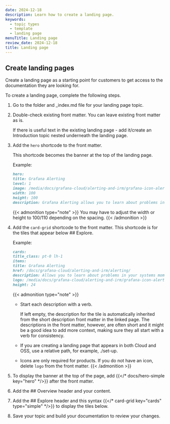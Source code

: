 ```yaml
---
date: 2024-12-18
description: Learn how to create a landing page.
keywords:
  - topic types
  - template
  - landing page
menuTitle: Landing page
review_date: 2024-12-18
title: Landing page
---
```


<!-- vale Grafana.Gerunds = NO -->

<!-- vale GGrafana.Gerunds = YES -->




## Create landing pages

Create a landing page as a starting point for customers to get access to the documentation they are looking for.

To create a landing page, complete the following steps.

1. Go to the folder and \_index.md file for your landing page topic.
1. Double-check existing front matter. You can leave existing front matter as is.

   If there is useful text in the existing landing page - add it/create an Introduction topic nested underneath the landing page.

1. Add the `hero` shortcode to the front matter.

   This shortcode becomes the banner at the top of the landing page.

   Example:

   ```markdown
   hero:
   title: Grafana Alerting
   level: 1
   image: /media/docs/grafana-cloud/alerting-and-irm/grafana-icon-alerting.svg
   width: 100
   height: 100
   description: Grafana Alerting allows you to learn about problems in your systems moments after they occur.
   ```

   {{< admonition type="note" >}}
   You may have to adjust the width or height to 100/110 depending on the spacing.
   {{< /admonition >}}

1. Add the `card-grid` shortcode to the front matter. This shortcode is for the tiles that appear below ## Explore.

   Example:

   ```markdown
   cards:
   title_class: pt-0 lh-1
   items:
   title: Grafana Alerting
   href: /docs/grafana-cloud/alerting-and-irm/alerting/
   description: Allows you to learn about problems in your systems moments after they occur. Monitor your incoming metrics data or log entries and set up your Alerting system to watch for specific events or circumstances and then send notifications when those things are found.
   logo: /media/docs/grafana-cloud/alerting-and-irm/grafana-icon-alerting.svg
   height: 24
   ```
   {{< admonition type="note" >}}

    - Start each description with a verb.

      If left empty, the description for the tile is automatically inherited from the short description front matter in the linked page. The descriptions in the front matter, however, are often short and it might be a good idea to add more context, making sure they all start with a verb for consistency.

    - If you are creating a landing page that appears in both Cloud and OSS, use a relative path, for example, ./set-up.

   - Icons are only required for products. If you do not have an icon, delete `logo` from the front matter.
     {{< /admonition >}}

1. To display the banner at the top of the page, add {{</* docs/hero-simple key="hero" */>}} after the front matter.
1. Add the ## Overview header and your content.
1. Add the ## Explore header and this syntax {{</* card-grid key="cards" type="simple" */>}} to display the tiles below.
1. Save your topic and build your documentation to review your changes.
